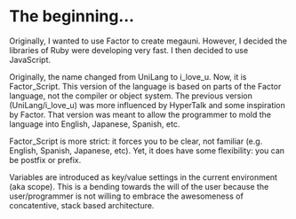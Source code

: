 
The beginning...
===============

Originally, I wanted to use Factor to create megauni. However, 
I decided the libraries of Ruby were developing very fast. I then
decided to use JavaScript. 

Originally, the name changed from UniLang to i\_love\_u.  Now,
it is Factor\_Script. This version of the language is based on
parts of the Factor language, not the compiler or object system. 
The previous version (UniLang/i\_love\_u) was more influenced by 
HyperTalk and some inspiration by Factor. That version was meant to
allow the programmer to mold the language into English, Japanese, Spanish,
etc.

Factor\_Script is more strict: it forces you to be clear, not familiar (e.g.
English, Spanish, Japanese, etc). Yet, it does have some flexibility:
you can be postfix or prefix.

Variables are introduced as key/value settings in the current environment 
(aka scope). This is a bending towards the will of the user because the 
user/programmer is not willing to embrace the awesomeness of 
concatentive, stack based architecture.

